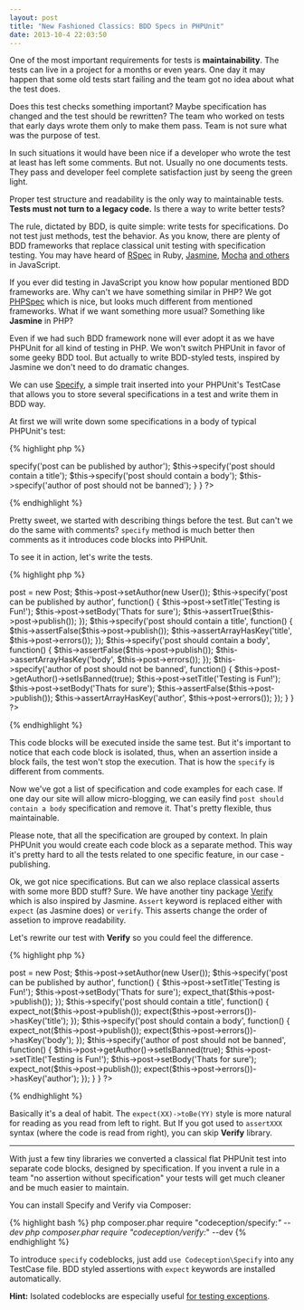 ```yaml
---
layout: post
title: "New Fashioned Classics: BDD Specs in PHPUnit"
date: 2013-10-4 22:03:50
---
```


One of the most important requirements for tests is **maintainability**. 
The tests can live in a project for a months or even years. One day it may happen that some old tests start failing and the team got no idea about what the test does.

Does this test checks something important? Maybe specification has changed and the test should be rewritten?
The team who worked on tests that early days wrote them only to make them pass. Team is not sure what was the purpose of test.

In such situations it would have been nice if a developer who wrote the test at least has left some comments. But not. Usually no one documents tests. They pass and developer feel complete satisfaction just by seeng the green light.

Proper test structure and readability is the only way to maintainable tests. **Tests must not turn to a legacy code.** Is there a way to write better tests?

The rule, dictated by BDD, is quite simple: write tests for specifications. Do not test just methods, test the behavior. As you know, there are plenty of BDD frameworks that replace classical unit testing with specification testing. You may have heard of [RSpec](http://rspec.info/) in Ruby, [Jasmine](http://pivotal.github.io/jasmine/), [Mocha](http://visionmedia.github.io/mocha/) [and others](http://jster.net/category/testing-frameworks#/bdd) in JavaScript.

If you ever did testing in JavaScript you know how popular mentioned BDD frameworks are. Why can't we have something similar in PHP? We got [PHPSpec](http://www.phpspec.net/) which is nice, but looks much different from mentioned frameworks. What if we want something more usual? Something like **Jasmine** in PHP?

Even if we had such BDD framework none will ever adopt it as we have PHPUnit for all kind of testing in PHP. We won't switch PHPUnit in favor of some geeky BDD tool. But actually to write BDD-styled tests, inspired by Jasmine we don't need to do dramatic changes.

We can use [Specify](https://github.com/Codeception/Specify), a simple trait inserted into your PHPUnit's TestCase that allows you to store several specifications in a test and write them in BDD way.

At first we will write down some specifications in a body of typical PHPUnit's test:

{% highlight php %}
<?php
// this is just a PHPUnit's testcase
class PostTest extends PHPUnit_Framework_TestCase {

	use Codeception\Specify;

	// just a regular test declaration
	public function testPublication()
	{
		$this->specify('post can be published by author');
		$this->specify('post should contain a title');
		$this->specify('post should contain a body');
		$this->specify('author of post should not be banned');		
	}
}
?>
{% endhighlight %}

Pretty sweet, we started with describing things before the test. But can't we do the same with comments?
`specify` method is much better then comments as it introduces code blocks into PHPUnit. 

To see it in action, let's write the tests.

{% highlight php %}
<?php
// this is just a PHPUnit's testcase
class PostTest extends PHPUnit_Framework_TestCase {

	use Codeception\Specify;

	// just a regular test declaration
	public function testPublication()
	{
		$this->post = new Post;
		$this->post->setAuthor(new User());

		$this->specify('post can be published by author', function() {
			$this->post->setTitle('Testing is Fun!');
			$this->post->setBody('Thats for sure');
			$this->assertTrue($this->post->publish());
		});

		$this->specify('post should contain a title', function() {
			$this->assertFalse($this->post->publish());
			$this->assertArrayHasKey('title', $this->post->errors());		
		});

		$this->specify('post should contain a body', function() {
			$this->assertFalse($this->post->publish());
			$this->assertArrayHasKey('body', $this->post->errors());		
		});

		$this->specify('author of post should not be banned', function() {			
			$this->post->getAuthor()->setIsBanned(true);

			$this->post->setTitle('Testing is Fun!');
			$this->post->setBody('Thats for sure');			

			$this->assertFalse($this->post->publish());
			$this->assertArrayHasKey('author', $this->post->errors());
		});		
	}
}
?>
{% endhighlight %}

This code blocks will be executed inside the same test. But it's important to notice that each code block is isolated, thus, when an assertion inside a block fails, the test won't stop the execution. That is how the `specify` is different from comments.

Now we've got a list of specification and code examples for each case. If one day our site will allow micro-blogging, we can easily find `post should contain a body` specification and remove it. That's pretty flexible, thus maintainable.

Please note, that all the specification are grouped by context. In plain PHPUnit you would create each code block as a separate method. This way it's pretty hard to all the tests related to one specific feature, in our case - publishing.

Ok, we got nice specifications. But can we also replace classical asserts with some more BDD stuff? Sure. We have another tiny package [Verify](https://github.com/Codeception/Verify) which is also inspired by Jasmine. `Assert` keyword is replaced either with `expect` (as Jasmine does) or `verify`. This asserts change the order of assetion to improve readability. 

Let's rewrite our test with **Verify** so you could feel the difference.

{% highlight php %}
<?php
// this is just a PHPUnit's testcase
class PostTest extends PHPUnit_Framework_TestCase {

	use Codeception\Specify;

	// just a regular test declaration
	public function testPublication()
	{
		$this->post = new Post;
		$this->post->setAuthor(new User());

		$this->specify('post can be published by author', function() {
			$this->post->setTitle('Testing is Fun!');
			$this->post->setBody('Thats for sure');
			expect_that($this->post->publish());
		});

		$this->specify('post should contain a title', function() {
			expect_not($this->post->publish());
			expect($this->post->errors())->hasKey('title');		
		});

		$this->specify('post should contain a body', function() {
			expect_not($this->post->publish());
			expect($this->post->errors())->hasKey('body');		
		});

		$this->specify('author of post should not be banned', function() {			
			$this->post->getAuthor()->setIsBanned(true);

			$this->post->setTitle('Testing is Fun!');
			$this->post->setBody('Thats for sure');			

			expect_not($this->post->publish());
			expect($this->post->errors())->hasKey('author');
		});		
	}
}
?>
{% endhighlight %}

Basically it's a deal of habit. The `expect(XX)->toBe(YY)` style is more natural for reading as you read from left to right. But If you got used to `assertXXX` syntax (where the code is read from right), you can skip **Verify** library.

---

With just a few tiny libraries we converted a classical flat PHPUnit test into separate code blocks, designed by specification. If you invent a rule in a team "no assertion without specification" your tests will get much cleaner and be much easier to maintain.

You can install Specify and Verify via Composer:

{% highlight bash %}
php composer.phar require "codeception/specify:*" --dev
php composer.phar require "codeception/verify:*" --dev
{% endhighlight %}

To introduce `specify` codeblocks, just add `use Codeception\Specify` into any TestCase file.
BDD styled assertions with `expect` keywords are installed automatically.

**Hint:** Isolated codeblocks are especially useful [for testing exceptions](https://github.com/Codeception/Specify#exceptions).